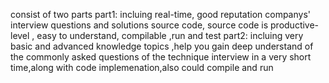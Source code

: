 consist of two parts
 part1: incluing real-time, good reputation companys' interview questions and solutions source code, source code is productive-level , easy to understand, compilable ,run and test
 part2: incluing very basic and advanced knowledge topics ,help you gain deep understand of the commonly asked questions of the technique interview in a very short time,along with code implemenation,also could compile and run
 
